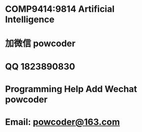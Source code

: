 # COMP9414:9814 Artificial Intelligence
# 加微信 powcoder

# QQ 1823890830

# Programming Help Add Wechat powcoder

# Email: powcoder@163.com


